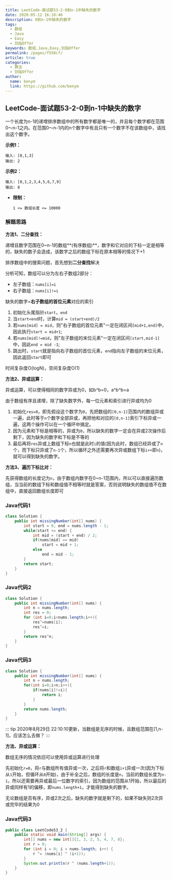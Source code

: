 ```yaml
---
title: LeetCode-面试题53-2-0到n-1中缺失的数字
date: 2020-05-12 16:10:46
description: 0到n-1中缺失的数字
tags: 
  - 数组
  - Java
  - Easy
  - 剑指Offer
keywords: 数组,Java,Easy,剑指Offer
permalink: /pages/f558cf/
article: true
categories: 
  - 算法
  - 剑指Offer
author: 
  name: benym
  link: https://github.com/benym
---
```


## LeetCode-面试题53-2-0到n-1中缺失的数字 

一个长度为n-1的递增排序数组中的所有数字都是唯一的，并且每个数字都在范围0～n-1之内。在范围0～n-1内的n个数字中有且只有一个数字不在该数组中，请找出这个数字。

 <!--more-->

**示例1：**

```
输入: [0,1,3]
输出: 2
```

**示例2：**

```
输入: [0,1,2,3,4,5,6,7,9]
输出: 8
```

- **限制：**

  `1 <= 数组长度 <= 10000`

### 解题思路

**方法1、二分查找：**

递增且数字范围在0~n-1的数组**(有序数组)**，数字和它对应的下标一定是相等的，缺失的数子会造成，该数字之后的数组下标在原本相等的情况下+1

排序数组中的搜索问题，首先想到**二分查找**解决

分析可知，数组可以分为左右子数组2部分：

- 左子数组：`nums[i]=i`
- 右子数组：`nums[i]!=i`

缺失的数字=**右子数组的首位元素**对应的索引

1. 初始化头尾指针`start`，`end`
2. 当`start<end`时，计算`mid = (start+end)/2`
3. 若`nums[mid] = mid`，则"右子数组的首位元素"一定在闭区间`[mid+1,end]`中，因此执行`start = mid+1`;
4. 若`nums[mid]!=mid`，则"左子数组的末位元素"一定在闭区间`[start,mid-1]`中，因此`end = mid -1`;
5. 跳出时，`start`就是指向右子数组的首位元素，`end`指向左子数组的末位元素，因此返回`start`即可

时间复杂度O(logN)，空间复杂度O(1)

**方法2、异或运算：**

异或运算，可以使得相同的数字异或为0，如b^b=0，a^b^b=a

由于数组有序且递增，除了缺失数字外，每一位元素和索引进行异或均为0

1. 初始化`res=0`，即先假设这个数字为`0`，先把数组的`[0,n-1]`范围内的数组异或一遍，此时等于`n`个数字全部异或，再把他和对应的`[0,n-1]`索引下标异或一遍，这两个操作可以在一个循环中搞定。
2. 因为元素和下标是相等的，异或为`0`，所以缺失的数字一定会在异或2次操作后剩下，因为缺失的数字和下标是不等的
3. 最后再将`res`异或上数组下标`n`也就是此时`i`的值(因为此时，数组已经异或了`n`个，而下标只异或了`n-1`个，所以循环之外还需要再次异或数组下标`i++`即`n`)，就可以得到缺失的数字。

**方法3、遍历下标比对：**

先获得数组的长度记为`n`，由于数组内数字在0~n-1范围内，所以可以直接遍历数组，当当前的数组下标和数组值不相等时就是答案，否则说明缺失的数组值不在数组中，直接返回数组长度即可

### Java代码1

```java
class Solution {
    public int missingNumber(int[] nums) {
        int start = 0, end = nums.length - 1;
        while(start <= end) {
            int mid = (start + end) / 2;
            if(nums[mid] == mid) 
                start = mid + 1;
            else 
                end = mid - 1;
        }
        return start;
    }
}
```

### Java代码2

```java
class Solution {
    public int missingNumber(int[] nums) {
        int n = nums.length;
        int res = 0;
        for (int i=0;i<nums.length;i++){
            res^=nums[i];
            res^=i;
        }
        return res^n;
    }
}
```
### Java代码3

```java
class Solution {
    public int missingNumber(int[] nums) {
        int n = nums.length;
        for(int i=0;i<n;i++){
            if(nums[i]!=i){
                return i;
            } 
        }
        return nums.length;
    }
}
```

::: tip
2020年8月29日 22:10:10更新，当数组是无序的时候，且数组范围在[1,n-1]，应该怎么去做？
:::

**方法、异或运算：**

数组无序的情况依旧可以使用异或运算进行处理

先初始化`r=0`，将`r`与数组所有值异或一次，之后将`r`和数组`i+1`异或一次(因为下标从`1`开始，但循环从`0`开始)，由于补全之后，数组的长度是`n`，当前的数组长度为`n-1`，所以还需要再异或最后一位数字的索引，因为数组的范围从1开始，所以最后的异或同样有1的偏移，即`nums.length+1`，才能得到缺失的数字。

无论数组是否有序，异或2次之后，缺失的数字就是剩下的，如果不缺失则2次异或完毕的结果为0

### Java代码3

```java
public class LeetCode53_2 {
    public static void main(String[] args) {
        int[] nums = new int[]{1, 3, 2, 5, 4, 7, 8};
        int r = 0;
        for (int i = 0; i < nums.length; i++) {
            r ^= (nums[i] ^ (i+1));
        }
        System.out.println(r ^ (nums.length+1));
    }
}
```

